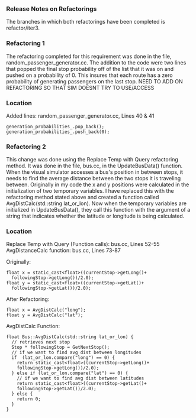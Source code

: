 ### Release Notes on Refactorings
The branches in which both refactorings have been completed is refactor/iter3.

### Refactoring 1
The refactoring completed for this requirement was done in the file, random_passenger_generator.cc.
The addition to the code were two lines that popped the final stop probability off of the list that
it was on and pushed on a probability of 0.  This insures that each route has a zero probability of
generating passengers on the last stop.  NEED TO ADD ON REFACTORING SO THAT SIM DOESNT TRY TO USE/ACCESS

### Location
Added lines:
random_passenger_generator.cc, Lines 40 & 41
```
generation_probabilities_.pop_back();
generation_probabilities_.push_back(0);
```

### Refactoring 2
This change was done using the Replace Temp with Query refactoring method.  It was done in the file,
bus.cc, in the UpdateBusData() function.  When the visual simulator accesses a bus's position in between stops, 
it needs to find the average distance between the two stops it is traveling between.  Originally in my code the
x and y positions were calculated in the initialization of two temporary variables.  I have replaced this with the
refactoring method stated above and created a function called AvgDistCalc(std::string lat_or_lon).
Now when the temporary variables are initialized in UpdateBusData(), they call this function with the argument of
a string that indicates whether the latitude or longitude is being calculated.

### Location
Replace Temp with Query (Function calls):
bus.cc, Lines 52-55
AvgDistanceCalc function:
bus.cc, Lines 73-87

Originally:
```
float x = static_cast<float>((currentStop->getLong()+
  followingStop->getLong())/2.0);
float y = static_cast<float>((currentStop->getLat()+
  followingStop->getLat())/2.0);
```

After Refactoring:
```
float x = AvgDistCalc("long");
float y = AvgDistCalc("lat");
```

AvgDistCalc Function:
```
float Bus::AvgDistCalc(std::string lat_or_lon) {
  // retrieves next stop
  Stop * followingStop = GetNextStop();
  // if we want to find avg dist between longitudes
  if  (lat_or_lon.compare("long") == 0) {
    return static_cast<float>((currentStop->getLong()+
    followingStop->getLong())/2.0);
  } else if (lat_or_lon.compare("lat") == 0) {
    // if we want to find avg dist between latitudes
    return static_cast<float>((currentStop->getLat()+
    followingStop->getLat())/2.0);
  } else {
    return 0;
  }
}
```
